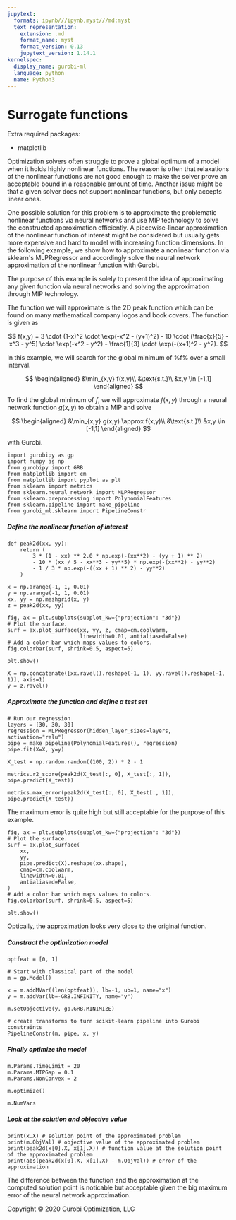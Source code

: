 ```yaml
---
jupytext:
  formats: ipynb///ipynb,myst///md:myst
  text_representation:
    extension: .md
    format_name: myst
    format_version: 0.13
    jupytext_version: 1.14.1
kernelspec:
  display_name: gurobi-ml
  language: python
  name: Python3
---
```


# Surrogate functions

Extra required packages:
- matplotlib

<cite data-cite="Henao_Maravelias_2011"></cite>
<cite data-cite="Lu_Pu_2017"></cite>
<cite data-cite="Henao_Maravelias_2011"></cite>
Optimization solvers often struggle to prove a global optimum of a model when
it holds highly nonlinear functions. The reason is often that relaxations
of the nonlinear functions are not good enough to make the solver prove an
acceptable bound in a reasonable amount of time. Another issue might be that a
given solver does not support nonlinear functions, but only accepts linear ones.

One possible solution for this problem is to approximate the problematic nonlinear
functions via neural networks and use MIP technology to solve the constructed
approximation efficiently. A piecewise-linear approximation of the nonlinear
function of interest might be considered but usually gets more expensive and hard to
model with increasing function dimensions. In the following example, we show how to
approximate a nonlinear function via sklearn's MLPRegressor and accordingly solve the
neural network approximation of the nonlinear function with Gurobi.

The purpose of this example is solely to present the idea of approximating
any given function via neural networks and solving the approximation through MIP
technology.

The function we will approximate is the 2D peak function which can be found on
many mathematical company logos and book covers. The function is given as

$$
f(x,y) = 3 \cdot (1-x)^2 \cdot \exp(-x^2 - (y+1)^2) - 10
         \cdot (\frac{x}{5} - x^3 - y^5) \cdot \exp(-x^2 - y^2) -
         \frac{1}{3} \cdot \exp(-(x+1)^2 - y^2).
$$

In this example, we will search for the global minimum of %f% over a small interval.

$$
\begin{aligned}
&\min_{x,y} f(x,y)\\
&\text{s.t.}\\
&x,y \in [-1,1]
\end{aligned}
$$

To find the global minimum of $f$, we will approximate $f(x,y)$ through a neural
network function $g(x,y)$ to obtain a MIP and solve

$$
\begin{aligned}
&\min_{x,y} g(x,y) \approx f(x,y)\\
&\text{s.t.}\\
&x,y \in [-1,1]
\end{aligned}
$$

with Gurobi.

```{code-cell}
import gurobipy as gp
import numpy as np
from gurobipy import GRB
from matplotlib import cm
from matplotlib import pyplot as plt
from sklearn import metrics
from sklearn.neural_network import MLPRegressor
from sklearn.preprocessing import PolynomialFeatures
from sklearn.pipeline import make_pipeline
from gurobi_ml.sklearn import PipelineConstr
```

##### Define the nonlinear function of interest

```{code-cell}
def peak2d(xx, yy):
    return (
        3 * (1 - xx) ** 2.0 * np.exp(-(xx**2) - (yy + 1) ** 2)
        - 10 * (xx / 5 - xx**3 - yy**5) * np.exp(-(xx**2) - yy**2)
        - 1 / 3 * np.exp(-((xx + 1) ** 2) - yy**2)
    )
```

```{code-cell}
x = np.arange(-1, 1, 0.01)
y = np.arange(-1, 1, 0.01)
xx, yy = np.meshgrid(x, y)
z = peak2d(xx, yy)
```

```{code-cell}
fig, ax = plt.subplots(subplot_kw={"projection": "3d"})
# Plot the surface.
surf = ax.plot_surface(xx, yy, z, cmap=cm.coolwarm,
                       linewidth=0.01, antialiased=False)
# Add a color bar which maps values to colors.
fig.colorbar(surf, shrink=0.5, aspect=5)

plt.show()
```

```{code-cell}
X = np.concatenate([xx.ravel().reshape(-1, 1), yy.ravel().reshape(-1, 1)], axis=1)
y = z.ravel()
```

##### Approximate the function and define a test set

```{code-cell}
# Run our regression
layers = [30, 30, 30]
regression = MLPRegressor(hidden_layer_sizes=layers, activation="relu")
pipe = make_pipeline(PolynomialFeatures(), regression)
pipe.fit(X=X, y=y)
```

```{code-cell}
X_test = np.random.random((100, 2)) * 2 - 1
```

```{code-cell}
metrics.r2_score(peak2d(X_test[:, 0], X_test[:, 1]), pipe.predict(X_test))
```

```{code-cell}
metrics.max_error(peak2d(X_test[:, 0], X_test[:, 1]), pipe.predict(X_test))
```

The maximum error is quite high but still acceptable for the purpose of this example.

```{code-cell}
fig, ax = plt.subplots(subplot_kw={"projection": "3d"})
# Plot the surface.
surf = ax.plot_surface(
    xx,
    yy,
    pipe.predict(X).reshape(xx.shape),
    cmap=cm.coolwarm,
    linewidth=0.01,
    antialiased=False,
)
# Add a color bar which maps values to colors.
fig.colorbar(surf, shrink=0.5, aspect=5)

plt.show()
```

Optically, the approximation looks very close to the original function.


##### Construct the optimization model

```{code-cell}
optfeat = [0, 1]
```

```{code-cell}
# Start with classical part of the model
m = gp.Model()

x = m.addMVar((len(optfeat)), lb=-1, ub=1, name="x")
y = m.addVar(lb=-GRB.INFINITY, name="y")

m.setObjective(y, gp.GRB.MINIMIZE)

# create transforms to turn scikit-learn pipeline into Gurobi constraints
PipelineConstr(m, pipe, x, y)
```

##### Finally optimize the model

```{code-cell}
m.Params.TimeLimit = 20
m.Params.MIPGap = 0.1
m.Params.NonConvex = 2
```

```{code-cell}
m.optimize()
```

```{code-cell}
m.NumVars
```

##### Look at the solution and objective value

```{code-cell}
print(x.X) # solution point of the approximated problem
print(m.ObjVal) # objective value of the approximated problem
print(peak2d(x[0].X, x[1].X)) # function value at the solution point of the approximated problem
print(abs(peak2d(x[0].X, x[1].X) - m.ObjVal)) # error of the approximation
```

The difference between the function and the approximation at the computed solution point is noticable but acceptable given the big maximum error of the neural network approximation.

Copyright © 2020 Gurobi Optimization, LLC
